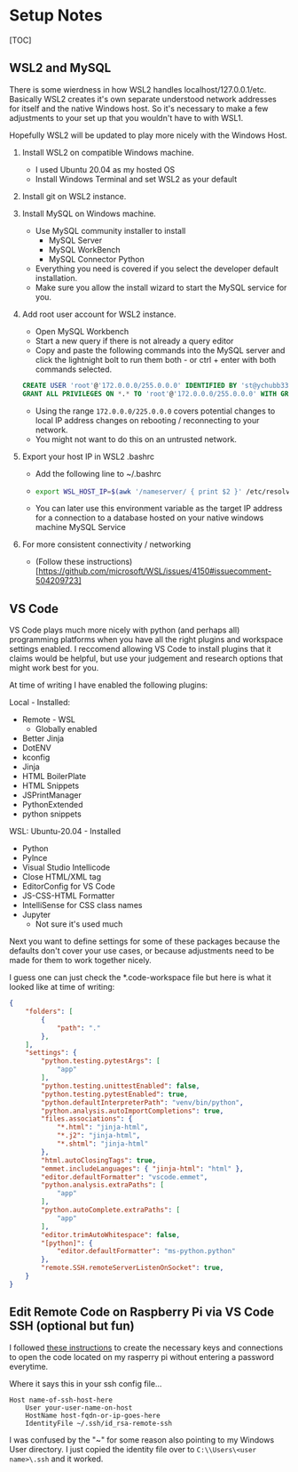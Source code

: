 # Setup Notes

[TOC]

## WSL2 and MySQL

There is some wierdness in how WSL2 handles localhost/127.0.0.1/etc. Basically WSL2 creates it's own separate understood network addresses for itself and the native Windows host. So it's necessary to make a few adjustments to your set up that you wouldn't have to with WSL1.

Hopefully WSL2 will be updated to play more nicely with the Windows Host.

1. Install WSL2 on compatible Windows machine.
    - I used Ubuntu 20.04 as my hosted OS
    - Install Windows Terminal and set WSL2 as your default
2. Install git on WSL2 instance.
3. Install MySQL on Windows machine.

    - Use MySQL community installer to install
        - MySQL Server
        - MySQL WorkBench
        - MySQL Connector Python
    - Everything you need is covered if you select the developer default installation.
    - Make sure you allow the install wizard to start the MySQL service for you.

4. Add root user account for WSL2 instance.

    - Open MySQL Workbench
    - Start a new query if there is not already a query editor
    - Copy and paste the following commands into the MySQL server and click the lightnight bolt to run them both - or ctrl + enter with both commands selected.
    ```sql
    CREATE USER 'root'@'172.0.0.0/255.0.0.0' IDENTIFIED BY 'st@ychubb33';
    GRANT ALL PRIVILEGES ON *.* TO 'root'@'172.0.0.0/255.0.0.0' WITH GRANT OPTION;
    ```
    - Using the range `172.0.0.0/225.0.0.0` covers potential changes to local IP address changes on rebooting / reconnecting to your network.
    - You might not want to do this on an untrusted network.

5. Export your host IP in WSL2 .bashrc
    - Add the following line to ~/.bashrc
    -   ```bash
        export WSL_HOST_IP=$(awk '/nameserver/ { print $2 }' /etc/resolv.conf)
        ```
    - You can later use this environment variable as the target IP address for a connection to a database hosted on your native windows machine MySQL Service

6. For more consistent connectivity / networking
    - (Follow these instructions)[https://github.com/microsoft/WSL/issues/4150#issuecomment-504209723]

## VS Code

VS Code plays much more nicely with python (and perhaps all) programming platforms when you have all the right plugins and workspace settings enabled. I reccomend allowing VS Code to install plugins that it claims would be helpful, but use your judgement and research options that might work best for you.

At time of writing I have enabled the following plugins:

Local - Installed:

 - Remote - WSL
    - Globally enabled
 - Better Jinja
 - DotENV
 - kconfig
 - Jinja
 - HTML BoilerPlate
 - HTML Snippets
 - JSPrintManager
 - PythonExtended
 - python snippets

WSL: Ubuntu-20.04 - Installed

 - Python
 - Pylnce
 - Visual Studio Intellicode
 - Close HTML/XML tag
 - EditorConfig for VS Code
 - JS-CSS-HTML Formatter
 - IntelliSense for CSS class names
 - Jupyter
    - Not sure it's used much

Next you want to define settings for some of these packages because the defaults don't cover your use cases, or because adjustments need to be made for them to work together nicely.

I guess one can just check the *.code-workspace file but here is what it looked like at time of writing:

```json
{
	"folders": [
		{
			"path": "."
		},
	],
	"settings": {
		"python.testing.pytestArgs": [
        	"app"
    	],
		"python.testing.unittestEnabled": false,
		"python.testing.pytestEnabled": true,
		"python.defaultInterpreterPath": "venv/bin/python",
		"python.analysis.autoImportCompletions": true,
		"files.associations": {
			"*.html": "jinja-html",
			"*.j2": "jinja-html",
			"*.shtml": "jinja-html"
		},
        "html.autoClosingTags": true,
        "emmet.includeLanguages": { "jinja-html": "html" },
        "editor.defaultFormatter": "vscode.emmet",
		"python.analysis.extraPaths": [
			"app"
		],
		"python.autoComplete.extraPaths": [
			"app"
		],
		"editor.trimAutoWhitespace": false,
		"[python]": {
			"editor.defaultFormatter": "ms-python.python"
		},
		"remote.SSH.remoteServerListenOnSocket": true,
	}
}
```

## Edit Remote Code on Raspberry Pi via VS Code SSH (optional but fun)
I followed [these instructions](https://code.visualstudio.com/docs/remote/troubleshooting) to create the necessary keys and connections to open the code located on my rasperry pi without entering a password everytime.

Where it says this in your ssh config file...
```config
Host name-of-ssh-host-here
    User your-user-name-on-host
    HostName host-fqdn-or-ip-goes-here
    IdentityFile ~/.ssh/id_rsa-remote-ssh
```
I was confused by the "~" for some reason also pointing to my Windows User directory. I just copied the identity file over to `C:\\Users\<user name>\.ssh` and it worked.
